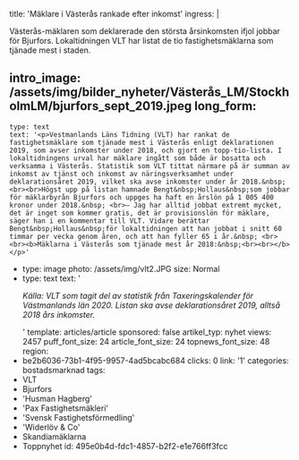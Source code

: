 title: 'Mäklare i Västerås rankade efter inkomst'
ingress: |
  <p>Västerås-mäklaren som deklarerade den största årsinkomsten ifjol jobbar för Bjurfors. Lokaltidningen VLT har listat de tio fastighetsmäklarna som tjänade mest i staden.
  </p>
  
intro_image: /assets/img/bilder_nyheter/Västerås_LM/StockholmLM/bjurfors_sept_2019.jpeg
long_form:
  -
    type: text
    text: '<p>Vestmanlands Läns Tidning (VLT) har rankat de fastighetsmäklare som tjänade mest i Västerås enligt deklarationen 2019, som avser inkomster under 2018, och gjort en topp-tio-lista. I lokaltidningens urval har mäklare ingått som både är bosatta och verksamma i Västerås. Statistik som VLT tittat närmare på är summan av inkomst av tjänst och inkomst av näringsverksamhet under deklarationsåret 2019, vilket ska avse inkomster under år 2018.&nbsp; <br><br>Högst upp på listan hamnade Bengt&nbsp;Hollaus&nbsp;som jobbar för mäklarbyrån Bjurfors och uppges ha haft en årslön på 1 005 400 kronor under 2018.&nbsp; <br>– Jag har alltid jobbat extremt mycket, det är inget som kommer gratis, det är provisionslön för mäklare, säger han i en kommentar till VLT. Vidare berättar Bengt&nbsp;Hollaus&nbsp;för lokaltidningen att han jobbat i snitt 60 timmar per vecka genom åren, och att han fyller 65 i år.&nbsp; <br><br><b>Mäklarna i Västerås som tjänade mest år 2018:&nbsp;<br><br></b></p>'
  -
    type: image
    photo: /assets/img/vlt2.JPG
    size: Normal
  -
    type: text
    text: '<p><i>Källa: VLT som tagit del av statistik från Taxeringskalender för Västmanlands län 2020. Listan ska avse deklarationsåret 2019, alltså 2018 års inkomster.&nbsp;</i></p>'
template: articles/article
sponsored: false
artikel_typ: nyhet
views: 2457
puff_font_size: 24
article_font_size: 24
topnews_font_size: 48
region:
  - be2b6036-73b1-4f95-9957-4ad5bcabc684
clicks: 0
link: '1'
categories: bostadsmarknad
tags:
  - VLT
  - Bjurfors
  - 'Husman Hagberg'
  - 'Pax Fastighetsmäkleri'
  - 'Svensk Fastighetsförmedling'
  - 'Widerlöv & Co'
  - Skandiamäklarna
  - Toppnyhet
id: 495e0b4d-fdc1-4857-b2f2-e1e766ff3fcc
